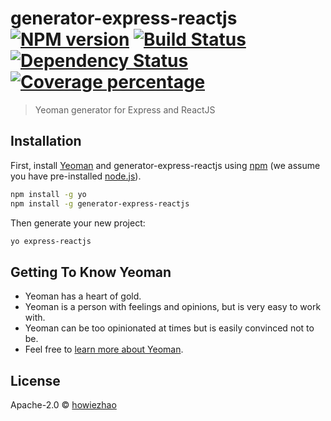 # generator-express-reactjs [![NPM version][npm-image]][npm-url] [![Build Status][travis-image]][travis-url] [![Dependency Status][daviddm-image]][daviddm-url] [![Coverage percentage][coveralls-image]][coveralls-url]
> Yeoman generator for Express and ReactJS

## Installation

First, install [Yeoman](http://yeoman.io) and generator-express-reactjs using [npm](https://www.npmjs.com/) (we assume you have pre-installed [node.js](https://nodejs.org/)).

```bash
npm install -g yo
npm install -g generator-express-reactjs
```

Then generate your new project:

```bash
yo express-reactjs
```

## Getting To Know Yeoman

 * Yeoman has a heart of gold.
 * Yeoman is a person with feelings and opinions, but is very easy to work with.
 * Yeoman can be too opinionated at times but is easily convinced not to be.
 * Feel free to [learn more about Yeoman](http://yeoman.io/).

## License

Apache-2.0 © [howiezhao](https://howiezhao.github.io)


[npm-image]: https://badge.fury.io/js/generator-express-reactjs.svg
[npm-url]: https://npmjs.org/package/generator-express-reactjs
[travis-image]: https://travis-ci.com/howiezhao/generator-express-reactjs.svg?branch=master
[travis-url]: https://travis-ci.com/howiezhao/generator-express-reactjs
[daviddm-image]: https://david-dm.org/howiezhao/generator-express-reactjs.svg?theme=shields.io
[daviddm-url]: https://david-dm.org/howiezhao/generator-express-reactjs
[coveralls-image]: https://coveralls.io/repos/howiezhao/generator-express-reactjs/badge.svg
[coveralls-url]: https://coveralls.io/r/howiezhao/generator-express-reactjs
